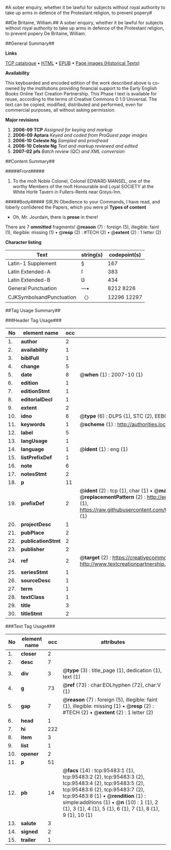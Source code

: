 #A sober enquiry, whether it be lawful for subjects without royal authority to take up arms in defence of the Protestant religion, to prevent popery#

##De Britaine, William.##
A sober enquiry, whether it be lawful for subjects without royal authority to take up arms in defence of the Protestant religion, to prevent popery
De Britaine, William.

##General Summary##

**Links**

[TCP catalogue](http://www.ota.ox.ac.uk/tcp/)  • 
[HTML](http://tei.it.ox.ac.uk/tcp/Texts-HTML/free/A29/A29596.html)  • 
[EPUB](http://tei.it.ox.ac.uk/tcp/Texts-EPUB/free/A29/A29596.epub) • 
[Page images (Historical Texts)](https://data.historicaltexts.jisc.ac.uk/view?pubId=eebo-12924768e&pageId=eebo-12924768e-95483-1)

**Availability**

This keyboarded and encoded edition of the
	       work described above is co-owned by the institutions
	       providing financial support to the Early English Books
	       Online Text Creation Partnership. This Phase I text is
	       available for reuse, according to the terms of Creative
	       Commons 0 1.0 Universal. The text can be copied,
	       modified, distributed and performed, even for
	       commercial purposes, all without asking permission.

**Major revisions**

1. __2006-09__ __TCP__ *Assigned for keying and markup*
1. __2006-09__ __Aptara__ *Keyed and coded from ProQuest page images*
1. __2006-10__ __Celeste Ng__ *Sampled and proofread*
1. __2006-10__ __Celeste Ng__ *Text and markup reviewed and edited*
1. __2007-02__ __pfs__ *Batch review (QC) and XML conversion*

##Content Summary##

#####Front#####

1. To the moſt Noble Colonel, Colonel
EDWARD MANSEL, one of
the worthy Members of the moſt Honourable
and Loyal SOCIETY at the White
Horſe Tavern in Fullers-Rents near
Greys-Inn.

#####Body#####
SIR,IN Obedience to your Commands, I have read, and
ſoberly conſidered the Papers, which you were pl
**Types of content**

  * Oh, Mr. Jourdain, there is **prose** in there!

There are 7 **ommitted** fragments! 
 @__reason__ (7) : foreign (5), illegible: faint (1), illegible: missing (1)  •  @__resp__ (2) : #TECH (2)  •  @__extent__ (2) : 1 letter (2)

**Character listing**


|Text|string(s)|codepoint(s)|
|---|---|---|
|Latin-1 Supplement|§|167|
|Latin Extended-A|ſ|383|
|Latin Extended-B|Ʋ|434|
|General Punctuation|—•|8212 8226|
|CJKSymbolsandPunctuation|〈〉|12296 12297|

##Tag Usage Summary##

###Header Tag Usage###

|No|element name|occ|attributes|
|---|---|---|---|
|1.|__author__|2||
|2.|__availability__|1||
|3.|__biblFull__|1||
|4.|__change__|5||
|5.|__date__|8| @__when__ (1) : 2007-10 (1)|
|6.|__edition__|1||
|7.|__editionStmt__|1||
|8.|__editorialDecl__|1||
|9.|__extent__|2||
|10.|__idno__|6| @__type__ (6) : DLPS (1), STC (2), EEBO-CITATION (1), OCLC (1), VID (1)|
|11.|__keywords__|1| @__scheme__ (1) : http://authorities.loc.gov/ (1)|
|12.|__label__|5||
|13.|__langUsage__|1||
|14.|__language__|1| @__ident__ (1) : eng (1)|
|15.|__listPrefixDef__|1||
|16.|__note__|6||
|17.|__notesStmt__|2||
|18.|__p__|11||
|19.|__prefixDef__|2| @__ident__ (2) : tcp (1), char (1)  •  @__matchPattern__ (2) : ([0-9\-]+):([0-9IVX]+) (1), (.+) (1)  •  @__replacementPattern__ (2) : http://eebo.chadwyck.com/downloadtiff?vid=$1&page=$2 (1), https://raw.githubusercontent.com/textcreationpartnership/Texts/master/tcpchars.xml#$1 (1)|
|20.|__projectDesc__|1||
|21.|__pubPlace__|2||
|22.|__publicationStmt__|2||
|23.|__publisher__|2||
|24.|__ref__|2| @__target__ (2) : https://creativecommons.org/publicdomain/zero/1.0/ (1), http://www.textcreationpartnership.org/docs/. (1)|
|25.|__seriesStmt__|1||
|26.|__sourceDesc__|1||
|27.|__term__|1||
|28.|__textClass__|1||
|29.|__title__|3||
|30.|__titleStmt__|2||


###Text Tag Usage###

|No|element name|occ|attributes|
|---|---|---|---|
|1.|__closer__|2||
|2.|__desc__|7||
|3.|__div__|3| @__type__ (3) : title_page (1), dedication (1), text (1)|
|4.|__g__|73| @__ref__ (73) : char:EOLhyphen (72), char:V (1)|
|5.|__gap__|7| @__reason__ (7) : foreign (5), illegible: faint (1), illegible: missing (1)  •  @__resp__ (2) : #TECH (2)  •  @__extent__ (2) : 1 letter (2)|
|6.|__head__|1||
|7.|__hi__|222||
|8.|__item__|3||
|9.|__list__|1||
|10.|__opener__|2||
|11.|__p__|51||
|12.|__pb__|14| @__facs__ (14) : tcp:95483:1 (1), tcp:95483:2 (2), tcp:95483:3 (2), tcp:95483:4 (2), tcp:95483:5 (2), tcp:95483:6 (2), tcp:95483:7 (2), tcp:95483:8 (1)  •  @__rendition__ (1) : simple:additions (1)  •  @__n__ (10) : 1 (1), 2 (1), 3 (1), 4 (1), 5 (1), 6 (1), 7 (1), 8 (1), 9 (1), 10 (1)|
|13.|__salute__|3||
|14.|__signed__|2||
|15.|__trailer__|1||
